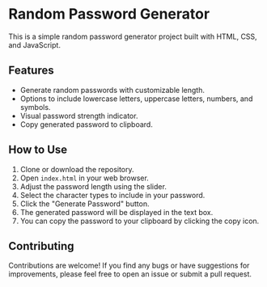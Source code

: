 # Random Password Generator

This is a simple random password generator project built with HTML, CSS, and JavaScript.

## Features

- Generate random passwords with customizable length.
- Options to include lowercase letters, uppercase letters, numbers, and symbols.
- Visual password strength indicator.
- Copy generated password to clipboard.

## How to Use

1. Clone or download the repository.
2. Open `index.html` in your web browser.
3. Adjust the password length using the slider.
4. Select the character types to include in your password.
5. Click the "Generate Password" button.
6. The generated password will be displayed in the text box.
7. You can copy the password to your clipboard by clicking the copy icon.

## Contributing

Contributions are welcome! If you find any bugs or have suggestions for improvements, please feel free to open an issue or submit a pull request.
